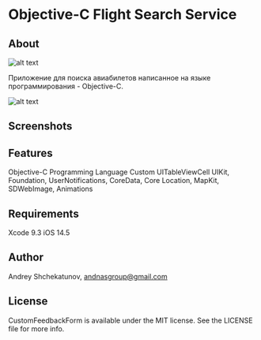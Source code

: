 # Objective-C Flight Search Service

## About

![alt text](https://github.com/AndNasPlay/Objective-C-FlightSearchService/blob/main/Img%20presentation/FirstScreen.png "screen")

Приложение для поиска авиабилетов написанное на языке программирования - Objective-C.

![alt text](https://github.com/AndNasPlay/Objective-C-FlightSearchService/blob/main/Img%20presentation/SecondScreen.png "screen")



## Screenshots


## Features
Objective-C Programming Language
Custom UITableViewCell
UIKit, Foundation, UserNotifications, CoreData, Core Location, MapKit, SDWebImage, Animations

## Requirements

Xcode 9.3
iOS 14.5

## Author

Andrey Shchekatunov, <andnasgroup@gmail.com>

## License

CustomFeedbackForm is available under the MIT license. See the LICENSE file for more info.

